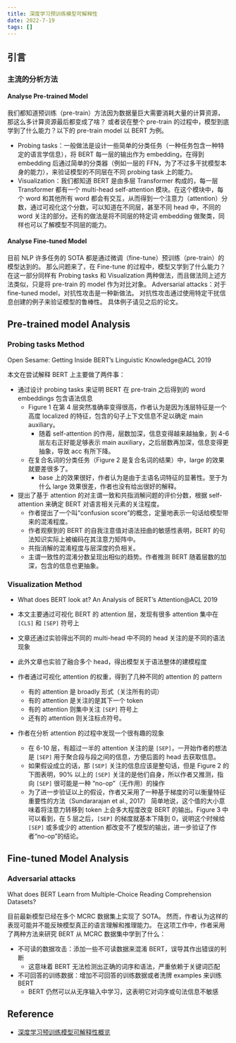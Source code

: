 ```yaml
---
title: 深度学习预训练模型可解释性
date: 2022-7-19
tags: []
---
```


## 引言

### 主流的分析方法

#### Analyse Pre-trained Model

我们都知道预训练（pre-train）方法因为数据量巨大需要消耗大量的计算资源，那这么多计算资源最后都变成了啥？
或者说在整个 pre-train 的过程中，模型到底学到了什么能力？以下的 pre-train model 以 BERT 为例。

- Probing tasks：一般做法是设计一些简单的分类任务（一种任务包含一种特定的语言学信息），将 BERT 每一层的输出作为 embedding，在得到 embedding 后通过简单的分类器（例如一层的 FFN，为了不过多干扰模型本身的能力），来验证模型的不同层在不同 probing task 上的能力。
- Visualization：我们都知道 BERT 是由多层 Transformer 构成的，每一层 Transformer 都有一个 multi-head self-attention 模块。在这个模块中，每个 word 和其他所有 word 都会有交互，从而得到一个注意力（attention）分数，通过可视化这个分数，可以知道在不同层，甚至不同 head 中，不同的 word 关注的部分。还有的做法是将不同层的特定词 embedding 做聚类，同样也可以了解模型不同层的能力。

#### Analyse Fine-tuned Model

目前 NLP 许多任务的 SOTA 都是通过微调（fine-tune）预训练（pre-train）的模型达到的。
那么问题来了，在 Fine-tune 的过程中，模型又学到了什么能力？
在这一部分同样有 Probing tasks 和 Visualization 两种做法，而且做法同上述方法类似，只是将 pre-train 的 model 作为对比对象。
Adversarial attacks：对于 fine-tuned model，对抗性攻击是一种新做法。
对抗性攻击通过使用特定干扰信息创建的例子来验证模型的鲁棒性。
具体例子请见之后的论文。

## Pre-trained model Analysis

### Probing tasks Method

Open Sesame: Getting Inside BERT’s Linguistic Knowledge@ACL 2019

本文在尝试解释 BERT 上主要做了两件事：
- 通过设计 probing tasks 来证明 BERT 在 pre-train 之后得到的 word embeddings 包含语法信息
  - Figure 1 在第 4 层突然准确率变得很高，作者认为是因为浅层特征是一个高度 localized 的特征，包含的句子上下文信息不足以确定 main auxiliary。
    - 随着 self-attention 的作用，层数加深，信息变得越来越抽象，到 4-6 层左右正好能足够表示 main auxiliary，之后层数再加深，信息变得更抽象，导致 acc 有所下降。
  - 在复合名词的分类任务（Figure 2 是复合名词的结果）中，large 的效果就要差很多了。
    - base 上的效果很好，作者认为是由于主语名词特征的显著性。至于为什么 large 效果很差，作者也没有给出很好的解释。
- 提出了基于 attention 的对主谓一致和共指消解问题的评价分数，根据 self-attention 来确定 BERT 对语言相关元素的关注程度。
  - 作者提出了一个叫“confusion score”的概念，定量地表示一句话给模型带来的混淆程度。
  - 作者观察到的 BERT 的自我注意值对语法扭曲的敏感性表明，BERT 的句法知识实际上被编码在其注意力矩阵中。
  - 共指消解的混淆程度与层深度的负相关。
  - 主谓一致性的混淆分数呈现出相似的趋势。作者推测 BERT 随着层数的加深，包含的信息也更抽象。

### Visualization Method

- What does BERT look at? An Analysis of BERT’s Attention@ACL 2019
- 本文主要通过可视化 BERT 的 attention 层，发现有很多 attention 集中在 `[CLS]` 和 `[SEP]` 符号上
- 文章还通过实验得出不同的 multi-head 中不同的 head 关注的是不同的语法现象
- 此外文章也实验了融合多个 head，得出模型关于语法整体的建模程度
- 作者通过可视化 attention 的权重，得到了几种不同的 attention 的 pattern
  - 有的 attention 是 broadly 形式（关注所有的词）
  - 有的 attention 是关注的是其下一个 token
  - 有的 attention 则集中关注 `[SEP]` 符号上
  - 还有的 attention 则关注标点符号。

- 作者在分析 attention 的过程中发现一个很有趣的现象
  - 在 6-10 层，有超过一半的 attention 关注的是 `[SEP]`，一开始作者的想法是 `[SEP]` 用于聚合段与段之间的信息，方便后面的 head 去获取信息。
  - 如果假设成立的话，那 `[SEP]` 关注的信息应该是整句话，但是 Figure 2 的下图表明，90% 以上的 `[SEP]` 关注的是他们自身，所以作者又推测，指向 `[SEP]` 很可能是一种 “no-op”（无作用）的操作
  - 为了进一步验证以上的假设，作者又采用了一种基于梯度的可以衡量特征重要性的方法（Sundararajan et al., 2017） 简单地说，这个值的大小意味着将注意力转移到 token 上会多大程度改变 BERT 的输出。Figure 3 中可以看到，在 5 层之后，`[SEP]` 的梯度就基本下降到 0，说明这个时候给 `[SEP]` 或多或少的 attention 都改变不了模型的输出，进一步验证了作者“no-op”的结论。

## Fine-tuned Model Analysis

### Adversarial attacks

What does BERT Learn from Multiple-Choice Reading Comprehension Datasets?

目前最新模型已经在多个 MCRC 数据集上实现了 SOTA。
然而，作者认为这样的表现可能并不能反映模型真正的语言理解和推理能力。
在这项工作中，作者采用了两种方法来研究 BERT 从 MCRC 数据集中学到了什么：

- 不可读的数据攻击：添加一些不可读数据来混淆 BERT，误导其作出错误的判断
  - 这意味着 BERT 无法检测出正确的词序和语法，严重依赖于关键词匹配
- 不可回答的训练数据：增加不可回答的训练数据或者洗牌 examples 来训练 BERT
  -  BERT 仍然可以从无序输入中学习，这表明它对词序或句法信息不敏感



## Reference

- [深度学习预训练模型可解释性概览](https://zhuanlan.zhihu.com/p/109289951)